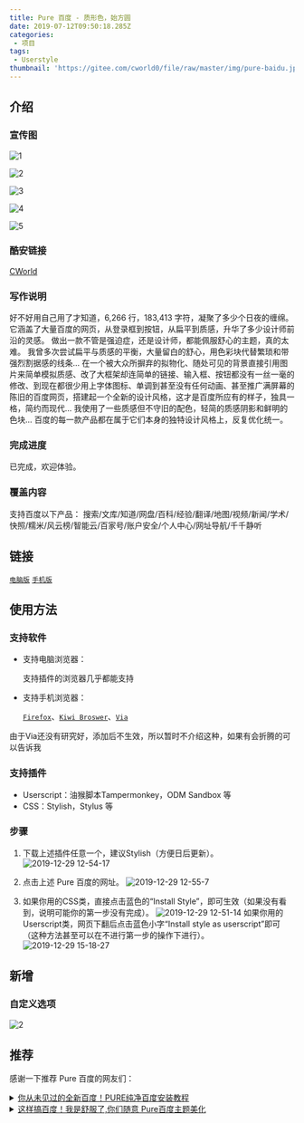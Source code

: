 ```yaml
---
title: Pure 百度 - 质形色，始方圆
date: 2019-07-12T09:50:18.285Z
categories: 
 - 项目
tags: 
 - Userstyle
thumbnail: 'https://gitee.com/cworld0/file/raw/master/img/pure-baidu.jpg #fff'
---
```


## 介绍

### 宣传图

![1](https://tvax2.sinaimg.cn/large/0060ksKkly1gadi4y7w70j30u01hcqf6.jpg)

![2](https://tva4.sinaimg.cn/large/0060ksKkly1gadi5puixgj30u01hcqlr.jpg)

![3](https://tvax3.sinaimg.cn/large/0060ksKkly1gadi5zyjmej30u01hcwzp.jpg)

![4](https://tva3.sinaimg.cn/large/0060ksKkly1gadi605zgvj30u01hc7p5.jpg)

![5](https://tva3.sinaimg.cn/large/0060ksKkly1gadi60cnbtj30u01hcndq.jpg)

### 酷安链接

[CWorld](https://www.coolapk.com/u/1384771)

### 写作说明

好不好用自己用了才知道，6,266 行，183,413 字符，凝聚了多少个日夜的缠绵。
它涵盖了大量百度的网页，从登录框到按钮，从扁平到质感，升华了多少设计师前沿的灵感。
做出一款不管是强迫症，还是设计师，都能佩服舒心的主题，真的太难。
我曾多次尝试扁平与质感的平衡，大量留白的舒心，用色彩块代替繁琐和带强烈割据感的线条...
在一个被大众所摒弃的拟物化、随处可见的背景直接引用图片来简单模拟质感、改了大框架却连简单的链接、输入框、按钮都没有一丝一毫的修改、到现在都很少用上字体图标、单调到甚至没有任何动画、甚至推广满屏幕的陈旧的百度网页，搭建起一个全新的设计风格，这才是百度所应有的样子，独具一格，简约而现代...
我使用了一些质感但不守旧的配色，轻简的质感阴影和鲜明的色块...
百度的每一款产品都在属于它们本身的独特设计风格上，反复优化统一。

### 完成进度

已完成，欢迎体验。

### 覆盖内容

支持百度以下产品：
搜索/文库/知道/网盘/百科/经验/翻译/地图/视频/新闻/学术/快照/糯米/风云榜/智能云/百家号/账户安全/个人中心/网址导航/千千静听

## 链接

[`电脑版`](https://userstyles.org/styles/173673/pure)  [`手机版`](https://userstyles.org/styles/178663)

## 使用方法

### 支持软件

- 支持电脑浏览器：
  
  支持插件的浏览器几乎都能支持

- 支持手机浏览器：
  
  [`Firefox`](https://www.coolapk.com/apk/org.mozilla.firefox)、[`Kiwi Broswer`](https://www.coolapk.com/apk/com.kiwibrowser.browser)、[`Via`](https://www.coolapk.com/apk/mark.via)

由于Via还没有研究好，添加后不生效，所以暂时不介绍这种，如果有会折腾的可以告诉我

### 支持插件

- Userscript：油猴脚本Tampermonkey，ODM Sandbox 等
- CSS：Stylish，Stylus 等

### 步骤

1. 下载上述插件任意一个，建议Stylish（方便日后更新）。
   ![2019-12-29 12-54-17](https://tva2.sinaimg.cn/large/0060ksKkly1gadi3ir3hbj30qh06awfg.jpg)

2. 点击上述 Pure 百度的网址。
   ![2019-12-29 12-55-7](https://tvax2.sinaimg.cn/large/0060ksKkly1gadi4eg10wj30c2012a9u.jpg)

3. 如果你用的CSS类，直接点击蓝色的“Install Style”，即可生效（如果没有看到，说明可能你的第一步没有完成）。
   ![2019-12-29 12-51-14](https://tva3.sinaimg.cn/large/0060ksKkly1gadi21c2t7j30ld0f80wy.jpg)
   如果你用的Userscript类，网页下翻后点击蓝色小字“Install style as userscript”即可（这种方法甚至可以在不进行第一步的操作下进行）。
   ![2019-12-29 15-18-27](https://tva2.sinaimg.cn/large/0060ksKkly1gadm9ki2afj30bq0elglu.jpg)

## 新增

### 自定义选项

![2](https://tvax4.sinaimg.cn/large/0060ksKkly1gah79y767sg30qs0msqd9.gif)

## 推荐

感谢一下推荐 Pure 百度的网友们：

<details>
<summary style="outline:none">
<a href="https://www.bilibili.com/video/av81381716/">
你从未见过的全新百度！PURE纯净百度安装教程</a>
</summary>
作者：<a href="https://space.bilibili.com/274565604">彬彬有礼的有礼</a>

日期：2019-12-31
</details>

<details>
<summary style="outline:none">
<a href="https://www.yijingying.com/592.html">
这样搞百度！我是舒服了,你们随意 Pure百度主题美化</a>
</summary>
作者：<a href="https://www.yijingying.com/592">Healer</a>

日期：2020年1月5日
</details>
